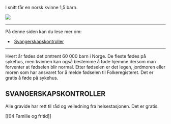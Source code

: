 I snitt får en norsk kvinne 1,5 barn.

![](https://cdn.kursoria.no/pensum/elements/pensum-for-samfunnskunnskapsproven-_deswaq.jpg)

---

På denne siden kan du lese mer om:

-    [Svangerskapskontroller](https://app.norskkunnskap.no/pensum/rtehtr/6m6r85/deswaq#svangerskapskontroller)

---

Hvert år fødes det omtrent 60 000 barn i Norge. De fleste fødes på sykehus, men kvinnen kan også bestemme å føde hjemme dersom man forventer at fødselen blir normal. Etter fødselen er det legen, jordmoren eller moren som har ansvaret for å melde fødselen til Folkeregisteret. Det er gratis å føde på sykehus.

## SVANGERSKAPSKONTROLLER

Alle gravide har rett til råd og veiledning fra helsestasjonen. Det er gratis.

[[04 Familie og fritid]]
